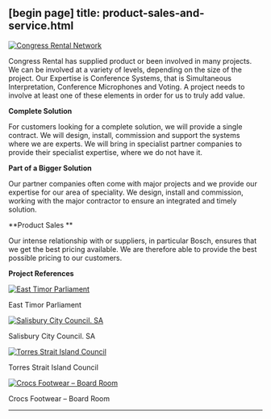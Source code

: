 [begin page]
 title: product-sales-and-service.html
----------------------------------------------------------

[ ![Congress Rental Network](/wp-content/uploads/2011/09/116-300x225.jpg)](/wp-content/uploads/2011/09/116.jpg)

Congress Rental has supplied product or been involved in many projects. We can be involved at a variety of levels, depending on the size of the project. Our Expertise is Conference Systems, that is Simultaneous Interpretation, Conference Microphones and Voting. A project needs to involve at least one of these elements in order for us to truly add value.

**Complete Solution**

For customers looking for a complete solution, we will provide a single contract. We will design, install, commission and support the systems where we are experts. We will bring in specialist partner companies to provide their specialist expertise, where we do not have it.

**Part of a Bigger Solution**

Our partner companies often come with major projects and we provide our expertise for our area of speciality. We design, install and commission, working with the major contractor to ensure an integrated and timely solution.

**Product Sales **

Our intense relationship with or suppliers, in particular Bosch, ensures that we get the best pricing available. We are therefore able to provide the best possible pricing to our customers.

**Project References**

[ ![East Timor Parliament](/wp-content/uploads/2011/09/28-300x184.jpg)](/wp-content/uploads/2011/09/28.jpg)

East Timor Parliament

[ ![Salisbury City Council. SA](/wp-content/uploads/2011/09/33-300x194.jpg)](/wp-content/uploads/2011/09/33.jpg)

Salisbury City Council. SA

[ ![Torres Strait Island Council](/wp-content/uploads/2011/09/42-300x199.jpg)](/wp-content/uploads/2011/09/42.jpg)

Torres Strait Island Council

[ ![Crocs Footwear – Board Room](/wp-content/uploads/2011/09/51-300x199.jpg)](/wp-content/uploads/2011/09/51.jpg)

Crocs Footwear – Board Room




----------------------------------------------------------
